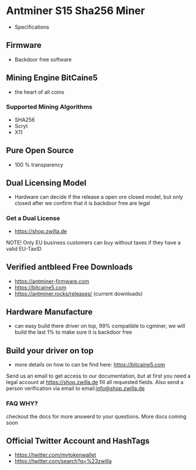 # Antminer S15 Sha256 Miner

* Specifications

## Firmware
* Backdoor free software

## Mining Engine BitCaine5
* the heart of all coins

### Supported Mining Algorithms
* SHA256
* Scryt
* X11

## Pure Open Source
* 100 % transparency

## Dual Licensing Model
* Hardware can decide if the release a open ore closed model,
but only closed after we confirm that it is backdoor free are legal

### Get a Dual License
* https://shop.zwilla.de

NOTE! Only EU business customers can buy without taxes if they have a valid EU-TaxID 

## Verified antbleed Free Downloads
* https://antminer-firmware.com
* https://bitcaine5.com
* https://antminer.rocks/releases/  (current downloads)

## Hardware Manufacture
* can easy build there driver on top, 99% compatible to cgminer,
we will build the last 1% to make sure it is backdoor free

## Build your driver on top

* more details on how to can be find here: https://bitcaine5.com

Send us an email to get access to our documentation, but at first you need a legal
account at https://shop.zwilla.de fill all requested fields. Also send a person verification via
email to email:info@shop.zwilla.de

### FAQ WHY?

checkout the docs for more answerd to your questions. More docs coming soon


## Official Twitter Account and HashTags
* https://twitter.com/mytokenwallet
* https://twitter.com/search?q=%23zwilla


 

